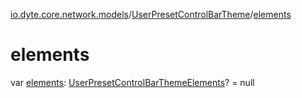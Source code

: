 [io.dyte.core.network.models](../index.md)/[UserPresetControlBarTheme](index.md)/[elements](elements.md)

# elements


var [elements](elements.md): [UserPresetControlBarThemeElements](../-user-preset-control-bar-theme-elements/index.md)? = null
